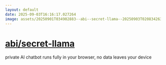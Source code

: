 ```yaml
---
layout: default
date: 2025-09-03T16:16:17.027264
image: assets/20250901T034902883--abi--secret-llama--20250903T020834263--cropped.png
---
```


# [abi/secret-llama](https://github.com/abi/secret-llama)

private AI chatbot runs fully in your browser, no data leaves your device
